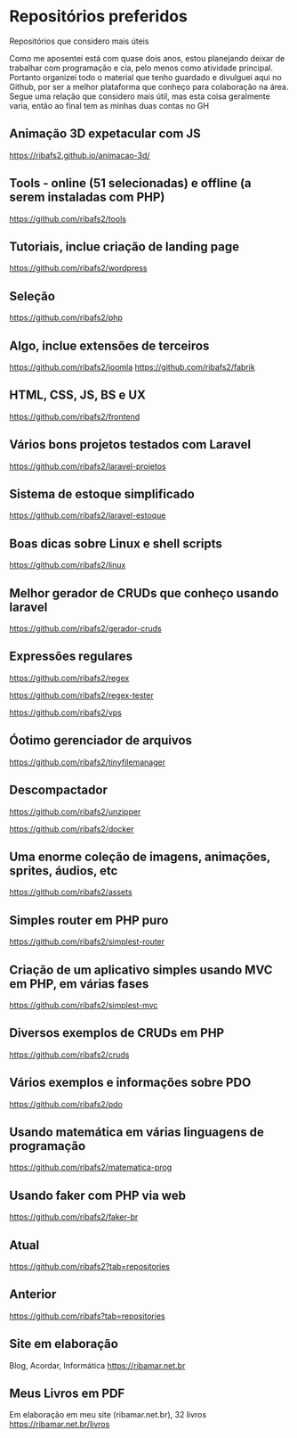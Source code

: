 # Repositórios preferidos
Repositórios que considero mais úteis

Como me aposentei está com quase dois anos, estou planejando deixar de trabalhar com programação e cia, pelo menos como atividade principal.
Portanto organizei todo o material que tenho guardado e divulguei aqui no Github, por ser a melhor plataforma que conheço para colaboração na área. Segue uma relação que considero mais útil, mas esta coisa geralmente varia, então ao final tem as minhas duas contas no GH

## Animação 3D expetacular com JS
https://ribafs2.github.io/animacao-3d/

## Tools - online (51 selecionadas) e offline (a serem instaladas com PHP)
https://github.com/ribafs2/tools

## Tutoriais, inclue criação de landing page
https://github.com/ribafs2/wordpress

## Seleção
https://github.com/ribafs2/php

## Algo, inclue extensões de terceiros
https://github.com/ribafs2/joomla
https://github.com/ribafs2/fabrik

## HTML, CSS, JS, BS e UX
https://github.com/ribafs2/frontend

## Vários bons projetos testados com Laravel
https://github.com/ribafs2/laravel-projetos

## Sistema de estoque simplificado
https://github.com/ribafs2/laravel-estoque

## Boas dicas sobre Linux e shell scripts
https://github.com/ribafs2/linux

## Melhor gerador de CRUDs que conheço usando laravel
https://github.com/ribafs2/gerador-cruds

## Expressões regulares
https://github.com/ribafs2/regex

https://github.com/ribafs2/regex-tester

https://github.com/ribafs2/vps

## Óotimo gerenciador de arquivos
https://github.com/ribafs2/tinyfilemanager

## Descompactador
https://github.com/ribafs2/unzipper

https://github.com/ribafs2/docker

## Uma enorme coleção de imagens, animações, sprites, áudios, etc
https://github.com/ribafs2/assets

## Simples router em PHP puro
https://github.com/ribafs2/simplest-router

## Criação de um aplicativo simples usando MVC em PHP, em várias fases
https://github.com/ribafs2/simplest-mvc

## Diversos exemplos de CRUDs em PHP
https://github.com/ribafs2/cruds

## Vários exemplos e informações sobre PDO
https://github.com/ribafs2/pdo

## Usando matemática em várias linguagens de programação
https://github.com/ribafs2/matematica-prog

## Usando faker com PHP via web
https://github.com/ribafs2/faker-br

## Atual
https://github.com/ribafs2?tab=repositories

## Anterior
https://github.com/ribafs?tab=repositories

## Site em elaboração
Blog, Acordar, Informática
https://ribamar.net.br

## Meus Livros em PDF
Em elaboração em meu site (ribamar.net.br), 32 livros
https://ribamar.net.br/livros

